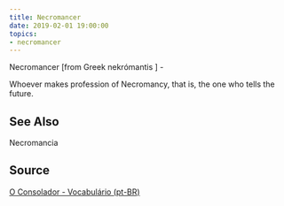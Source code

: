 ```yaml
---
title: Necromancer
date: 2019-02-01 19:00:00
topics:
- necromancer
---
```


Necromancer [from Greek nekrómantis ] - 

Whoever makes profession of Necromancy, that is, the one who tells the future.

## See Also
Necromancia  

## Source
[O Consolador - Vocabulário (pt-BR)](http://www.oconsolador.com.br/linkfixo/vocabulario/principal.html)
